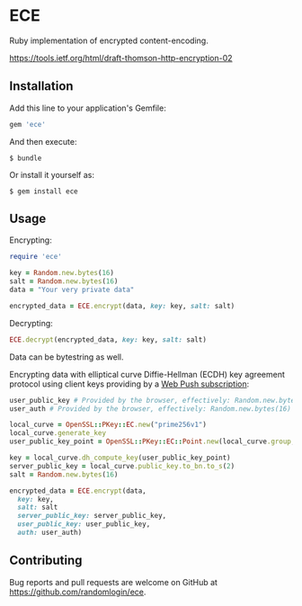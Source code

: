 # ECE

Ruby implementation of encrypted content-encoding.

https://tools.ietf.org/html/draft-thomson-http-encryption-02

## Installation

Add this line to your application's Gemfile:

```ruby
gem 'ece'
```

And then execute:

    $ bundle

Or install it yourself as:

    $ gem install ece

## Usage

Encrypting:

```ruby
require 'ece'

key = Random.new.bytes(16)
salt = Random.new.bytes(16)
data = "Your very private data"

encrypted_data = ECE.encrypt(data, key: key, salt: salt)
```
Decrypting:

```ruby
ECE.decrypt(encrypted_data, key: key, salt: salt)
```
Data can be bytestring as well.

Encrypting data with elliptical curve Diffie-Hellman (ECDH) key agreement
protocol using client keys providing by a [Web Push subscription](https://developer.mozilla.org/en-US/docs/Web/API/PushSubscription/getKey):

```ruby
user_public_key # Provided by the browser, effectively: Random.new.bytes(65)
user_auth # Provided by the browser, effectively: Random.new.bytes(16)

local_curve = OpenSSL::PKey::EC.new("prime256v1")
local_curve.generate_key
user_public_key_point = OpenSSL::PKey::EC::Point.new(local_curve.group, OpenSSL::BN.new(user_public_key, 2))

key = local_curve.dh_compute_key(user_public_key_point)
server_public_key = local_curve.public_key.to_bn.to_s(2)
salt = Random.new.bytes(16)

encrypted_data = ECE.encrypt(data,
  key: key,
  salt: salt
  server_public_key: server_public_key,
  user_public_key: user_public_key,
  auth: user_auth)
```

## Contributing

Bug reports and pull requests are welcome on GitHub at https://github.com/randomlogin/ece.
